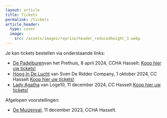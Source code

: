 ```yaml
---
layout: article
title: Tickets
permalink: /tickets
article_header:
  type: cover
  image:
    src: /assets/images/reprise/header_reducedheight_3.webp
---
```


Je kan tickets bestellen via onderstaande links:
- [De Padelburen](/voorstellingen/de-padelburen)van het Prethuis, 8 april 2024, CCHA Hasselt: [Koop hier uw tickets!](https://tickets.roodfluweel.be/reprise/Show/SeatSelection/325331ab-e3b2-418a-8f83-edaf1d080da2)
- [Hoog In De Lucht](/voorstellingen/hoog-in-de-lucht) van Sven De Ridder Company, 1 oktober 2024, CC Hasselt [Koop hier uw tickets!](https://tickets.roodfluweel.be/en/reprise/Show/SeatSelection/5fdc05c1-1eb2-4324-a057-483162277b30)
- [Lady Agatha](/voorstellingen/lady-agatha) van Loge10, 11 december 2024, CC Hasselt [Koop hier uw tickets!](https://tickets.roodfluweel.be/en/reprise/Show/SeatSelection/ef1a2505-29f6-4316-b01c-34dbf0c308cf)

Afgelopen voorstellingen:
- [De Muizenval](/voorstellingen/de-muizenval), 11 december 2023, CCHA Hasselt.
